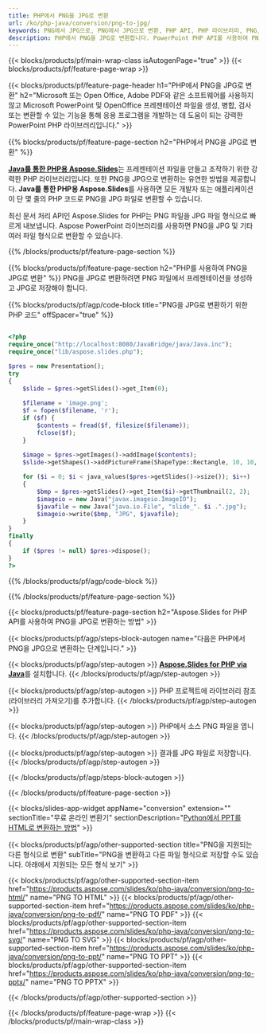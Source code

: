 ```yaml
---
title: PHP에서 PNG을 JPG로 변환
url: /ko/php-java/conversion/png-to-jpg/
keywords: PNG에서 JPG으로, PNG에서 JPG으로 변환, PHP API, PHP 라이브러리, PNG, JPG
description: PHP에서 PNG을 JPG로 변환합니다. PowerPoint PHP API를 사용하여 PNG 파일을 JPG 파일로 변환
---
```


{{< blocks/products/pf/main-wrap-class isAutogenPage="true" >}}
{{< blocks/products/pf/feature-page-wrap >}}

{{< blocks/products/pf/feature-page-header h1="PHP에서 PNG을 JPG로 변환" h2="Microsoft 또는 Open Office, Adobe PDF와 같은 소프트웨어를 사용하지 않고 Microsoft PowerPoint 및 OpenOffice 프레젠테이션 파일을 생성, 병합, 검사 또는 변환할 수 있는 기능을 통해 응용 프로그램을 개발하는 데 도움이 되는 강력한 PowerPoint PHP 라이브러리입니다." >}}

{{% blocks/products/pf/feature-page-section h2="PHP에서 PNG을 JPG로 변환" %}}

[**Java를 통한 PHP용 Aspose.Slides**](https://products.aspose.com/slides/ko/php-java/)는 프레젠테이션 파일을 만들고 조작하기 위한 강력한 PHP 라이브러리입니다. 또한 PNG을 JPG으로 변환하는 유연한 방법을 제공합니다. **Java를 통한 PHP용 Aspose.Slides**를 사용하면 모든 개발자 또는 애플리케이션이 단 몇 줄의 PHP 코드로 PNG을 JPG 파일로 변환할 수 있습니다.

최신 문서 처리 API인 Aspose.Slides for PHP는 PNG 파일을 JPG 파일 형식으로 빠르게 내보냅니다. Aspose PowerPoint 라이브러리를 사용하면 PNG을 JPG 및 기타 여러 파일 형식으로 변환할 수 있습니다.

{{% /blocks/products/pf/feature-page-section %}}

{{% blocks/products/pf/feature-page-section  h2="PHP를 사용하여 PNG을 JPG로 변환" %}}
PNG을 JPG로 변환하려면 PNG 파일에서 프레젠테이션을 생성하고 JPG로 저장해야 합니다.

{{% blocks/products/pf/agp/code-block title="PNG을 JPG로 변환하기 위한 PHP 코드" offSpacer="true" %}}

```php

<?php
require_once("http://localhost:8080/JavaBridge/java/Java.inc");
require_once("lib/aspose.slides.php");

$pres = new Presentation();
try
{
    $slide = $pres->getSlides()->get_Item(0);
    
    $filename = 'image.png';
    $f = fopen($filename, 'r');
    if ($f) {
        $contents = fread($f, filesize($filename));
        fclose($f);
    }
    
    $image = $pres->getImages()->addImage($contents);
    $slide->getShapes()->addPictureFrame(ShapeType::Rectangle, 10, 10, 100, 100, $image);

    for ($i = 0; $i < java_values($pres->getSlides()->size()); $i++)
    {
        $bmp = $pres->getSlides()->get_Item($i)->getThumbnail(2, 2);
        $imageio = new Java("javax.imageio.ImageIO");
        $javafile = new Java("java.io.File", "slide_". $i .".jpg");
        $imageio->write($bmp, "JPG", $javafile);
    }
}
finally
{
    if ($pres != null) $pres->dispose();
}
?>
```


{{% /blocks/products/pf/agp/code-block %}}

{{% /blocks/products/pf/feature-page-section %}}

{{< blocks/products/pf/feature-page-section  h2="Aspose.Slides for PHP API를 사용하여 PNG을 JPG로 변환하는 방법" >}}

{{< blocks/products/pf/agp/steps-block-autogen name="다음은 PHP에서 PNG을 JPG으로 변환하는 단계입니다." >}}

{{< blocks/products/pf/agp/step-autogen >}}
[**Aspose.Slides for PHP via Java**](https://products.aspose.com/slides/ko/php-java/)를 설치합니다.
{{< /blocks/products/pf/agp/step-autogen >}}

{{< blocks/products/pf/agp/step-autogen >}}
PHP 프로젝트에 라이브러리 참조(라이브러리 가져오기)를 추가합니다.
{{< /blocks/products/pf/agp/step-autogen >}}

{{< blocks/products/pf/agp/step-autogen >}}
PHP에서 소스 PNG 파일을 엽니다.
{{< /blocks/products/pf/agp/step-autogen >}}

{{< blocks/products/pf/agp/step-autogen >}}
결과를 JPG 파일로 저장합니다.
{{< /blocks/products/pf/agp/step-autogen >}}

{{< /blocks/products/pf/agp/steps-block-autogen >}}

{{< /blocks/products/pf/feature-page-section >}}

{{< blocks/slides-app-widget  appName="conversion" extension="" sectionTitle="무료 온라인 변환기" sectionDescription="[Python에서 PPT를 HTML로 변환하는 방법](https://products.aspose.com/slides/ko/python-net/conversion/ppt-to-html/)" >}}

{{< blocks/products/pf/agp/other-supported-section title="PNG을 지원되는 다른 형식으로 변환" subTitle="PNG을 변환하고 다른 파일 형식으로 저장할 수도 있습니다. 아래에서 지원되는 모든 형식 보기" >}}

{{< blocks/products/pf/agp/other-supported-section-item href="https://products.aspose.com/slides/ko/php-java/conversion/png-to-html/" name="PNG TO HTML" >}}
{{< blocks/products/pf/agp/other-supported-section-item href="https://products.aspose.com/slides/ko/php-java/conversion/png-to-pdf/" name="PNG TO PDF" >}}
{{< blocks/products/pf/agp/other-supported-section-item href="https://products.aspose.com/slides/ko/php-java/conversion/png-to-svg/" name="PNG TO SVG" >}}
{{< blocks/products/pf/agp/other-supported-section-item href="https://products.aspose.com/slides/ko/php-java/conversion/png-to-ppt/" name="PNG TO PPT" >}}
{{< blocks/products/pf/agp/other-supported-section-item href="https://products.aspose.com/slides/ko/php-java/conversion/png-to-pptx/" name="PNG TO PPTX" >}}


{{< /blocks/products/pf/agp/other-supported-section >}}

{{< /blocks/products/pf/feature-page-wrap >}}
{{< /blocks/products/pf/main-wrap-class >}}